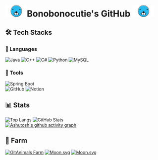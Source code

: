 <!-- <p align="left">
  <img src="https://capsule-render.vercel.app/api?type=blur&height=300&color=79d7a0&text=Hello&section=header&fontColor=FFFFFF"/>
</p> -->

# <img src="./image.png" width="70" />Bonobonocutie's GitHub <img src="./image.png" width="70" />

<!-- ## 🙋‍♀️ Profile -->

## 🛠️ Tech Stacks
### 💬 Languages
![Java](https://img.shields.io/badge/Java-007396?style=for-the-badge&logo=Java&logoColor=white)
![C++](https://img.shields.io/badge/C++-00599C?style=for-the-badge&logo=C%2B%2B&logoColor=white)
![C#](https://img.shields.io/badge/C%23-239120?style=for-the-badge&logo=c-sharp&logoColor=white)
![Python](https://img.shields.io/badge/Python-3776AB?style=for-the-badge&logo=Python&logoColor=white)
![MySQL](https://img.shields.io/badge/MySQL-4479A1?style=for-the-badge&logo=MySQL&logoColor=white)  

### 🔧 Tools
![Spring Boot](https://img.shields.io/badge/Spring%20Boot-6DB33F?style=for-the-badge&logo=Spring%20Boot&logoColor=white)  
![GitHub](https://img.shields.io/badge/Github-181717?style=for-the-badge&logo=Github&logoColor=white)
![Notion](https://img.shields.io/badge/Notion-000000?style=for-the-badge&logo=Notion&logoColor=white)

## 📊 Stats
![Top Langs](https://github-readme-stats.vercel.app/api/top-langs/?username=bonobonocutie&layout=compact&hide_progress=true)
![GitHub Stats](https://github-readme-stats.vercel.app/api?username=bonobonocutie&theme=vue&rank_icon=github)  
[![Ashutosh's github activity graph](https://github-readme-activity-graph.vercel.app/graph?username=bonobonocutie&theme=vue)](https://github.com/ashutosh00710/github-readme-activity-graph)


## 🌱 Farm
[![GitAnimals Farm](https://render.gitanimals.org/farms/bonobonocutie)](https://www.gitanimals.org/en_US?utm_medium=image&utm_source=bonobonocutie&utm_content=farm)
[![Moon.svg](https://moon-svg.minung.dev/moon.svg?theme=basic)](https://moon-svg.minung.dev)
[![Moon.svg](https://moon-svg.minung.dev/moon.svg?date=2000-10-14&theme=basic&rotate=0)](https://moon-svg.minung.dev)
